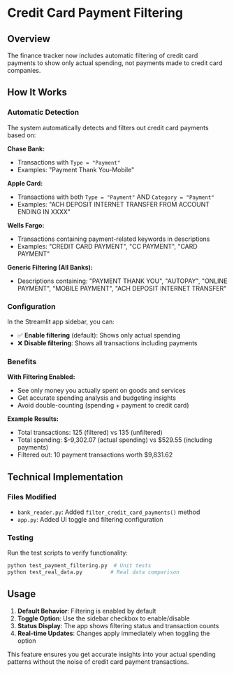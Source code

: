 # Credit Card Payment Filtering

## Overview

The finance tracker now includes automatic filtering of credit card payments to show only actual spending, not payments made to credit card companies.

## How It Works

### Automatic Detection

The system automatically detects and filters out credit card payments based on:

**Chase Bank:**
- Transactions with `Type = "Payment"`
- Examples: "Payment Thank You-Mobile"

**Apple Card:**
- Transactions with both `Type = "Payment"` AND `Category = "Payment"`
- Examples: "ACH DEPOSIT INTERNET TRANSFER FROM ACCOUNT ENDING IN XXXX"

**Wells Fargo:**
- Transactions containing payment-related keywords in descriptions
- Examples: "CREDIT CARD PAYMENT", "CC PAYMENT", "CARD PAYMENT"

**Generic Filtering (All Banks):**
- Descriptions containing: "PAYMENT THANK YOU", "AUTOPAY", "ONLINE PAYMENT", "MOBILE PAYMENT", "ACH DEPOSIT INTERNET TRANSFER"

### Configuration

In the Streamlit app sidebar, you can:
- ✅ **Enable filtering** (default): Shows only actual spending
- ❌ **Disable filtering**: Shows all transactions including payments

### Benefits

**With Filtering Enabled:**
- See only money you actually spent on goods and services
- Get accurate spending analysis and budgeting insights
- Avoid double-counting (spending + payment to credit card)

**Example Results:**
- Total transactions: 125 (filtered) vs 135 (unfiltered)
- Total spending: $-9,302.07 (actual spending) vs $529.55 (including payments)
- Filtered out: 10 payment transactions worth $9,831.62

## Technical Implementation

### Files Modified
- `bank_reader.py`: Added `filter_credit_card_payments()` method
- `app.py`: Added UI toggle and filtering configuration

### Testing
Run the test scripts to verify functionality:
```bash
python test_payment_filtering.py  # Unit tests
python test_real_data.py         # Real data comparison
```

## Usage

1. **Default Behavior**: Filtering is enabled by default
2. **Toggle Option**: Use the sidebar checkbox to enable/disable
3. **Status Display**: The app shows filtering status and transaction counts
4. **Real-time Updates**: Changes apply immediately when toggling the option

This feature ensures you get accurate insights into your actual spending patterns without the noise of credit card payment transactions.